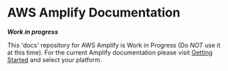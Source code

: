 # AWS Amplify Documentation

***Work in progress***

This 'docs' repository for AWS Amplify is Work in Progress (Do *NOT* use it at this time). For the current Amplify documentation please visit [Getting Started](https://aws-amplify.github.io/media/get_started) and select your platform.
